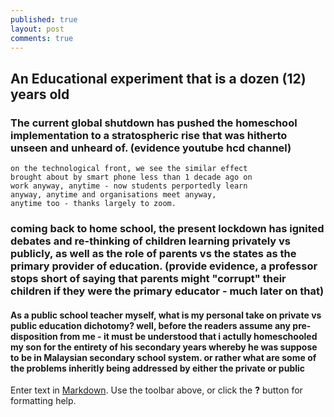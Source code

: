 ```yaml
---
published: true
layout: post
comments: true
---
```

## An Educational experiment that is a dozen (12) years old

### The current global shutdown has pushed the homeschool implementation to a stratospheric rise that was hitherto unseen and unheard of. (evidence youtube hcd channel)

````
on the technological front, we see the similar effect 
brought about by smart phone less than 1 decade ago on 
work anyway, anytime - now students perportedly learn 
anyway, anytime and organisations meet anyway, 
anytime too - thanks largely to zoom.  
````
### coming back to home school, the present lockdown has ignited debates and re-thinking of children learning privately vs publicly, as well as the role of parents vs the states as the primary provider of education. (provide evidence, a professor stops short of saying that parents might "corrupt" their children if they were the primary educator - much later on that)

#### As a public school teacher myself, what is my personal take on private vs public education dichotomy? well, before the readers assume any pre-disposition from me - it must be understood that i actully homeschooled my son for the entirety of his secondary years whereby he was suppose to be in Malaysian secondary school system. or rather what are some of the problems inheritly being addressed by either the private or public 
Enter text in [Markdown](http://daringfireball.net/projects/markdown/). Use the toolbar above, or click the **?** button for formatting help.
